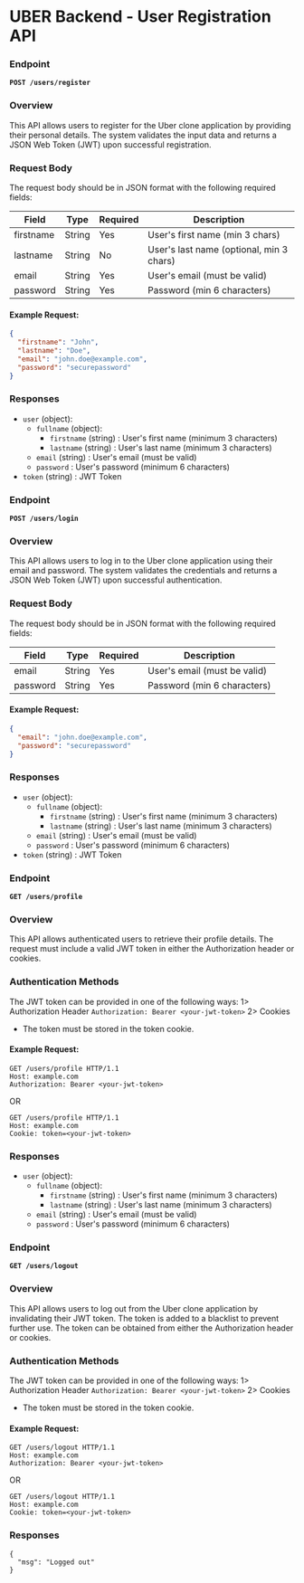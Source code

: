 # UBER Backend - User Registration API

### Endpoint
**`POST /users/register`**

### Overview
This API allows users to register for the Uber clone application by providing their personal details. The system validates the input data and returns a JSON Web Token (JWT) upon successful registration.

### Request Body
The request body should be in JSON format with the following required fields:

| Field      | Type   | Required | Description                          |
|------------|--------|----------|--------------------------------------|
| firstname  | String | Yes      | User's first name (min 3 chars)    |
| lastname   | String | No       | User's last name (optional, min 3 chars) |
| email      | String | Yes      | User's email (must be valid)       |
| password   | String | Yes      | Password (min 6 characters)        |

#### Example Request:
```json
{
  "firstname": "John",
  "lastname": "Doe",
  "email": "john.doe@example.com",
  "password": "securepassword"
}
```

### Responses

- `user` (object):
  - `fullname` (object):
    - `firstname` (string) : User's first name (minimum 3 characters)
    - `lastname` (string) : User's last name (minimum 3 characters)
  - `email` (string) : User's email (must be valid)
  - `password` : User's password (minimum 6 characters)
- `token` (string) : JWT Token 

### Endpoint
**`POST /users/login`**

### Overview
This API allows users to log in to the Uber clone application using their email and password. The system validates the credentials and returns a JSON Web Token (JWT) upon successful authentication.


### Request Body
The request body should be in JSON format with the following required fields:

| Field      | Type   | Required | Description                          |
|------------|--------|----------|--------------------------------------|
| email      | String | Yes      | User's email (must be valid)       |
| password   | String | Yes      | Password (min 6 characters)        |

#### Example Request:
```json
{
  "email": "john.doe@example.com",
  "password": "securepassword"
}
```

### Responses

- `user` (object):
  - `fullname` (object):
    - `firstname` (string) : User's first name (minimum 3 characters)
    - `lastname` (string) : User's last name (minimum 3 characters)
  - `email` (string) : User's email (must be valid)
  - `password` : User's password (minimum 6 characters)
- `token` (string) : JWT Token 


### Endpoint
**`GET /users/profile`**

### Overview
This API allows authenticated users to retrieve their profile details. The request must include a valid JWT token in either the Authorization header or cookies.

### Authentication Methods
The JWT token can be provided in one of the following ways:
1> Authorization Header
`Authorization: Bearer <your-jwt-token>`
2> Cookies
- The token must be stored in the token cookie.

#### Example Request:
```
GET /users/profile HTTP/1.1  
Host: example.com  
Authorization: Bearer <your-jwt-token>  
```
OR
```
GET /users/profile HTTP/1.1  
Host: example.com  
Cookie: token=<your-jwt-token>
```

### Responses

- `user` (object):
  - `fullname` (object):
    - `firstname` (string) : User's first name (minimum 3 characters)
    - `lastname` (string) : User's last name (minimum 3 characters)
  - `email` (string) : User's email (must be valid)
  - `password` : User's password (minimum 6 characters)

### Endpoint
**`GET /users/logout`**

### Overview
This API allows users to log out from the Uber clone application by invalidating their JWT token. The token is added to a blacklist to prevent further use. The token can be obtained from either the Authorization header or cookies.

### Authentication Methods
The JWT token can be provided in one of the following ways:
1> Authorization Header
`Authorization: Bearer <your-jwt-token>`
2> Cookies
- The token must be stored in the token cookie.

#### Example Request:
```
GET /users/logout HTTP/1.1  
Host: example.com  
Authorization: Bearer <your-jwt-token>  
```
OR
```
GET /users/logout HTTP/1.1  
Host: example.com  
Cookie: token=<your-jwt-token>
```

### Responses

```
{
  "msg": "Logged out"
}
```


